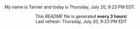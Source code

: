 My name is Tanner and today is Thursday, July 20, 9:23 PM EDT.

<p align="center">This <i>README</i> file is generated <b>every 3 hours</b>!</br>Last refresh: Thursday, July 20, 9:23 PM EDT<br /></p>
